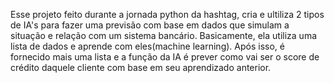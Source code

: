 Esse projeto feito durante a jornada python da hashtag, cria e ultiliza 2 tipos de IA's para fazer uma previsão com base em dados que simulam a situação e relação com um sistema bancário. 
Basicamente, ela utiliza uma lista de dados e aprende com eles(machine learning). Após isso, é fornecido mais uma lista e a função da IA é prever como vai ser o score de crédito daquele cliente com base em seu aprendizado anterior.
